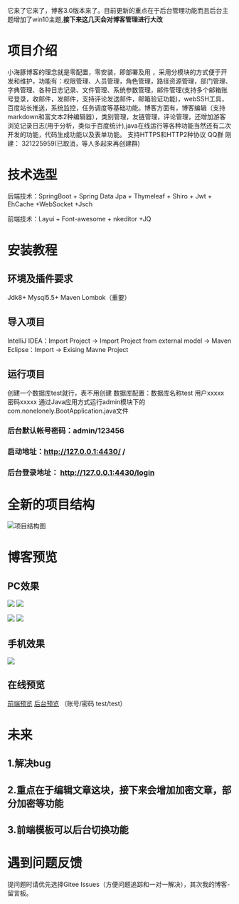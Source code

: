它来了它来了，博客3.0版本来了。目前更新的重点在于后台管理功能而且后台主题增加了win10主题,**接下来这几天会对博客管理进行大改**

# 项目介绍
小海豚博客的理念就是零配置，零安装，即部署及用 ，采用分模块的方式便于开发和维护，功能有：权限管理、人员管理，角色管理，路径资源管理，部门管理、字典管理、各种日志记录、文件管理、系统参数管理，邮件管理(支持多个邮箱账号登录，收邮件，发邮件，支持评论发送邮件，邮箱验证功能)，webSSH工具，百度站长推送，系统监控，任务调度等基础功能。博客方面有，博客编辑（支持markdown和富文本2种编辑器），类别管理，友链管理，评论管理，还增加游客浏览记录日志(用于分析，类似于百度统计),java在线运行等各种功能当然还有二次开发的功能，代码生成功能以及表单功能。
支持HTTPS和HTTP2种协议
QQ群 刚建： 321225959(已取消，等人多起来再创建群)
# 技术选型
后端技术：SpringBoot + Spring Data Jpa + Thymeleaf + Shiro + Jwt + EhCache +WebSocket +Jsch

前端技术：Layui + Font-awesome + nkeditor +JQ

# 安装教程
## 环境及插件要求
Jdk8+
Mysql5.5+
Maven
Lombok（重要）
## 导入项目
IntelliJ IDEA：Import Project -> Import Project from external model -> Maven
Eclipse：Import -> Exising Mavne Project
## 运行项目
创建一个数据库test就行，表不用创建
数据库配置：数据库名称test 用户xxxxx 密码xxxxx
通过Java应用方式运行admin模块下的com.nonelonely.BootApplication.java文件

### 后台默认帐号密码：admin/123456
### 启动地址：http://127.0.0.1:4430/ /
### 后台登录地址： http://127.0.0.1:4430/login


# 全新的项目结构

![项目结构图](https://images.gitee.com/uploads/images/2020/0225/132322_7c0689b9_1165306.png)

# 博客预览

## PC效果
![](https://nonelonely.com/upload/images/20210213/c5da9a9997ba4b5982047bbc13e64382.png)
![](https://nonelonely.com/upload/images/20210213/add6b8bcb5e24e41b3391bb193036cdb微信图片_20210214114040.png)

![](https://nonelonely.com/upload/images/20210213/1ba6f5e9a5c248349a6e7c7cefe28475.png)
![](https://nonelonely.com/upload/images/20210213/9ccdc5ba8e094af58d96d121324cfcd4微信图片_20210214114450.png)


## 手机效果
![](https://nonelonely.com/upload/images/20210213/878d7cd4a5fe4eee98cf34e6de729a65.jpg)

## 在线预览
[前端预览](https://www.nonelonely.com)
[后台预览](https://www.nonelonely.com/login)  （账号/密码  test/test）

# 未来
## 1.解决bug
## 2.重点在于编辑文章这块，接下来会增加加密文章，部分加密等功能
## 3.前端模板可以后台切换功能

# 遇到问题反馈

提问题时请优先选择Gitee Issues（方便问题追踪和一对一解决），其次我的博客-留言板。





